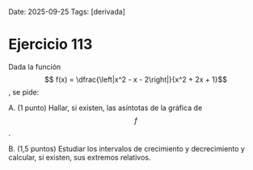 Date: 2025-09-25
Tags: [derivada]

# Ejercicio 113

 
Dada la función  $$ f(x) =  \dfrac{\left|x^2 - x - 2\right|}{x^2 + 2x + 1}$$  , se pide:

A.   (1 punto) Hallar, si existen, las asíntotas de la gráfica de  $$ f$$  .

B.   (1,5 puntos) Estudiar los intervalos de crecimiento y decrecimiento y calcular, si existen, sus extremos relativos.


